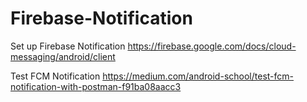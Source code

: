 # Firebase-Notification

Set up Firebase Notification
https://firebase.google.com/docs/cloud-messaging/android/client

Test FCM Notification
https://medium.com/android-school/test-fcm-notification-with-postman-f91ba08aacc3
